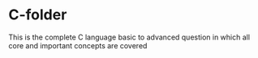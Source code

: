 # C-folder
This is the complete C language basic to advanced question in which all core and important concepts are covered
